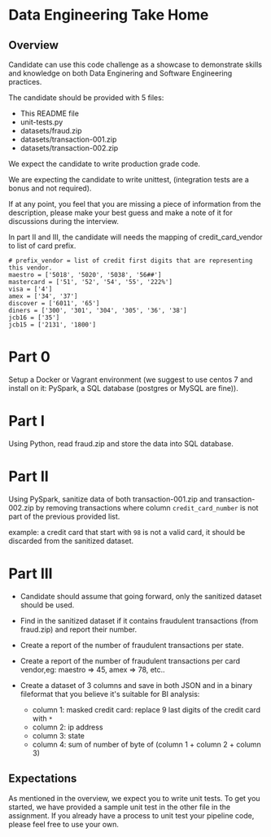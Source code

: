 # Data Engineering Take Home

## Overview
Candidate can use this code challenge as a showcase to demonstrate skills and knowledge on both Data Enginering and Software Engineering practices.

The candidate should be provided with 5 files:
- This README file
- unit-tests.py
- datasets/fraud.zip
- datasets/transaction-001.zip
- datasets/transaction-002.zip

We expect the candidate to write production grade code.

We are expecting the candidate to write unittest, (integration tests are a bonus and not required).


If at any point, you feel that you are missing a piece of information from the description, please make your best guess and make a note of it for discussions during the interview.


In part II and III, the candidate will needs the mapping of credit_card_vendor to list of card prefix.

```
# prefix_vendor = list of credit first digits that are representing this vendor.
maestro = ['5018', '5020', '5038', '56##']
mastercard = ['51', '52', '54', '55', '222%']
visa = ['4']
amex = ['34', '37']
discover = ['6011', '65']
diners = ['300', '301', '304', '305', '36', '38']
jcb16 = ['35']
jcb15 = ['2131', '1800']
```


# Part 0
Setup a Docker or Vagrant environment (we suggest to use centos 7 and install on it: PySpark, a SQL database (postgres or MySQL are fine)).


# Part I
Using Python, read fraud.zip and store the data into SQL database.

# Part II
Using PySpark, sanitize data of both transaction-001.zip and transaction-002.zip by removing transactions where column `credit_card_number` is not part of the previous provided list.

example: a credit card that start with `98` is not a valid card, it should be discarded from the sanitized dataset.
 
# Part III
- Candidate should assume that going forward, only the sanitized dataset should be used.

- Find in the sanitized dataset if it contains fraudulent transactions (from fraud.zip) and report their number.

- Create a report of the number of fraudulent transactions per state.

- Create a report of the number of fraudulent transactions per card vendor,eg: maestro => 45, amex => 78, etc..

- Create a dataset of 3 columns and save in both JSON and in a binary fileformat that you believe it's suitable for BI analysis:
  - column 1: masked credit card: replace 9 last digits of the credit card with `*`
  - column 2: ip address
  - column 3: state
  - column 4: sum of number of byte of (column 1 + column 2 + column 3)

## Expectations
As mentioned in the overview, we expect you to write unit tests.
To get you started, we have provided a sample unit test in the other file in the assignment.
If you already have a process to unit test your pipeline code, please feel free to use your own.

